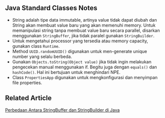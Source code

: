 ## Java Standard Classes Notes

* String adalah tipe data immutable, artinya value tidak dapat diubah dan String akan membuat value baru yang akan memenuhi memory. Untuk memanipulasi string tanpa membuat value baru secara parallel, disarkan menggunakan `StringBuffer`, jika tidak paralel gunakan `StringBuilder`.
* Untuk mengetahui processor yang tersedia atau memory capacity, gunakan class `Runtime`.
* Method `UUID.randomUUID()` digunakan untuk men-generate unique number yang selalu berbeda.
* Gunakan `Objects.toString(Object value)` jika tidak ingin melakukan pengecekan manual menggunakan if. Begitu juga dengan `equals()` dan `hashCode()`. Hal ini bertujuan untuk menghindari NPE.
* Class `PropertiesApp` digunakan untuk mengkonfigurasi dan menyimpan file properties.

## Related Article
[Perbedaan Antara StringBuffer dan StringBuilder di Java](https://ichwansholihin.medium.com/perbedaan-antara-stringbuffer-dan-stringbuilder-di-java-5465a8d01005)
